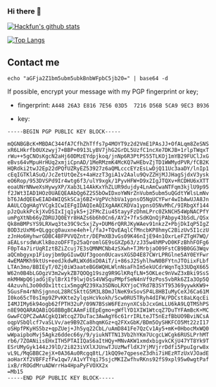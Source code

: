 ### Hi there 👋

[![Hackfun's github stats](https://github-readme-stats.vercel.app/api?username=hackfengJam&theme=gotham&count_private=true&show_icons=true)](https://github.com/anuraghazra/github-readme-stats)

<a href="https://github.com/Harry-Chen">
  <img align="center" alt="Top Langs" src="https://github-readme-stats.vercel.app/api/top-langs/?theme=gotham&username=hackfengJam&layout=compact" />
</a>


<!--
**hackfengJam/hackfengJam** is a ✨ _special_ ✨ repository because its `README.md` (this file) appears on your GitHub profile.

Here are some ideas to get you started:

- 🔭 I’m currently working on ...
- 🌱 I’m currently learning ...
- 👯 I’m looking to collaborate on ...
- 🤔 I’m looking for help with ...
- 💬 Ask me about ...
- 📫 How to reach me: ...
- 😄 Pronouns: ...
- ⚡ Fun fact: ...
-->

<!-- ## Tags -->

## Contact me

`echo "aGFja2Z1bm5ubm5ubkBnbWFpbC5jb20=" | base64 -d`

If possible, encrypt your message with my PGP fingerprint or key;

- fingerprint: ```A448 26A3 E816 7E56 03D5  7216 D56B 5CA9 9EC3 B936```

- key:

```
-----BEGIN PGP PUBLIC KEY BLOCK-----

mQGNBGBcK+MBDAC344fA7CfhZhTffs7p4MOYT9z2d2VmE1PAsJJ+OfALqm8ZeSNS
xR6LHkrfb0UXzwyj7+BBP+0913LyBV7jhG2GrDL5UzfC1ncXe7DKJB+1rlpTWqxT
rWu++5gCNOsKgcN2aHj60DMzEYdpjkoq/jnNp6R3PtPS55TLKOj1mYB29FUClJxG
eBvs64vMpuHrHUq2xmjiCpnAD/1MeRMzmK4McKQ7wHEbvZjTD1WWMydPVR/fCB2K
HQRdki2twJ2Ep22dPQfUZRyEZ53927z6aQMLcccEYzEsLwDjQ11Uc3aaDY/lnIp1
cEqIGTKlASuQ/JcZetUtQeZs+4aHzzT3giA1v2Aalu9QvZZHjMJJHagSjdxV3ysk
eO6Rop/953DVSPd9Ir4wtg6f3/ulY9xgk/1PyvHFW+D9x2IgJTQXv+RCDHU6xXTT
eoaUNrNNweXsHywyXP/Xab3L14AkKxYhZLUR9dujdy4LnAmCwaNTFqm3kjlU9p95
f2JWt3IAD1HOz0UAEQEAAbQg6Z2S5bOwIDxoYWNrZnVubm5ubm5uQGdtYWlsLmNv
bT6JAdQEEwEIAD4WIQSkSCaj6BZ+VgPVchbVa1ypnsO5NgUCYFwr4wIbAwUJA8Jn
AAULCQgHAgYVCgkICwIEFgIDAQIeAQIXgAAKCRDVa1ypnsO5NvMhC/9IRbgXf144
pJzQukkPckjXvDSIxIjq1yk5+j2FMcZiu45tayyFzDhmLPrc0ZkNCH54WpNACPfY
umPgXtNb66yZDRUJQ0EYr8HAZs6b6h0Cn6/AY2+7fxSdKQnQjPAbpy43bSdL/QSx
Qk8mBMPsYS9LRXwq3te39C9c5xjZy+DUM6rQRRJKyWAev91nkzZ+PbjDkIqP5IgZ
8OD3zUxM6+QLggcg0auxne4eh+l/faJ+TQvEAqlCfMncbKP8hmyC2BizUv5I1czU
zJnHo6HyhwrGDBC4BFPVVQZntr/DEPmXB3vGs09K46nIjE94n1OxrLeFZTgH7WQ/
aEALsrsdWuKlkBozoDFFTp25aQromlGE9sGXZp63/zJ35w4hMPvD0KFzBhhFOFg6
F0pT4a7irUqRIztBZiZcuj7E3sQMNMCNb4zSXwh+TJMrbjaO09FstCB9B0GG3Wqv
aQCmbgyxp1Fioyjbm9pGIuwQUf3goon0UcavsXGSD4E87CWrLPRGlne5AY0EYFwr
4wEMAMKh9ktUs+eedJkdwRLWXd6xD0AiT/i+86sJ2SyhlhwN0BFYtnJTOiixFLbf
LTAn3mo/BBIEyT/0Zj0iW3aateBG6WQHLWlnNsaFhIm5ekUCdrWqnTq33UDqX665
W62n0B4bLGOgzV3m2wykZB7QOQg19szg9R9GlKRqfLN+5OKLec9nVwZ3xBki9SsS
mkMHWpQ6jadGjEylBrX1f9lwjOsS4VWSquPMpfSeN4nVf9zPos5vbRk6ZIa3Op5Q
4AzuvhL3o00dOx1ttcix5mgqM239Xa3SDNoLRXYjoCYRd7B3SYT95369yywkKW9+
5GusFm4rNhSjgnnoL28RCSkttG5M3L8DmJlNeK9xSovSP4L8HBIuMyCeXJ6Ca61M
I0ko65cT0sImp9ZPvKKte2ylqsHcVkokh/Scw0RU5TRyh4dIFW/PDCst8aLKqcEi
I4MJIMy6k94ogb62fPTH32uP/09N7BSsW6FEznynXCsbJcxGmLLU6kA9LQTMShPS
n8E90QARAQABiQG8BBgBCAAmFiEEpEgmo+gWflYD1XIW1WtcqZ7DuTYFAmBcK+MC
GwwFCQPCZwAACgkQ1WtcqZ7DuTac3AwAgY6c61rrIRLteJT5nEzfBbUO9BviNCsA
oqpVSbQlcf7vaSLVv/ae9B9ZCa8hqmKGz+q2FXxGbK/BDm5OySHKFCO5Mt22zI17
oSHpfPKyHS5bz+qpZUej+Jh5yq22CbL/uAmD841Fe7QzCv1Ay5+mK+0HbocMxWQ0
wWpaipboMvj5Agkz6ddec66y/9/yiukNTTN13Vb2hYKm7UcgcLWCgk6RUSLPrhMT
rb6/7ZOANiisEHxITH5PTAIIQaS6aItHQy+MNvAKW1xmdxbigvkCKjU47YT8Yk9T
ESrUMyGyk144zJ9lD/2i823iVXlXJUnwTJUzMwfldXJYjMVjrrDdfi5PpuIgrw8x
vL9L/MqGBBC2ejX+0A36Au0Rcgq8tL/1kQQ9e7qpeseZ3dhi7iHEzRTzUxVJOadE
aoHarXf2VBFFzfFw1qw7/A1vYTYqi75sjcMKIZwfhvRKns92fS9xpl95w0wgtPaf
ixB/rROGdMruADWrrHa4HpaPyFVOXX2x
=Mb15
-----END PGP PUBLIC KEY BLOCK-----
```
